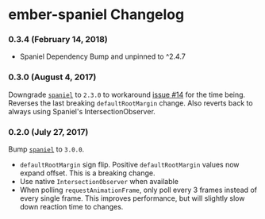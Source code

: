 # ember-spaniel Changelog

### 0.3.4 (February 14, 2018)
* Spaniel Dependency Bump and unpinned to ^2.4.7

### 0.3.0 (August 4, 2017)

Downgrade [`spaniel`](https://github.com/linkedin/spaniel) to `2.3.0` to workaround [issue #14](https://github.com/asakusuma/ember-spaniel/issues/14) for the time being. Reverses the last breaking `defaultRootMargin` change. Also reverts back to always using Spaniel's IntersectionObserver.

### 0.2.0 (July 27, 2017)

Bump [`spaniel`](https://github.com/linkedin/spaniel) to `3.0.0`.

* `defaultRootMargin` sign flip. Positive `defaultRootMargin` values now expand offset. This is a breaking change.
* Use native `IntersectionObserver` when available
* When polling `requestAnimationFrame`, only poll every 3 frames instead of every single frame. This improves performance, but will slightly slow down reaction time to changes.